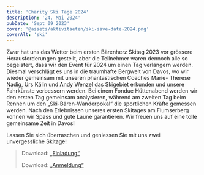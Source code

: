 ```yaml
---
title: 'Charity Ski Tage 2024'
description: '24. Mai 2024'
pubDate: 'Sept 09 2023'
cover: '@assets/aktivitaeten/ski-save-date-2024.png'
coverAlt: 'ski'
---
```


Zwar hat uns das Wetter beim ersten Bärenherz Skitag 2023 vor grössere Herausforderungen gestellt, aber die Teilnehmer waren dennoch alle so begeistert, dass wir den Event für 2024 um einen Tag verlängern werden. Diesmal verschlägt es uns in die traumhafte Bergwelt von Davos, wo wir wieder gemeinsam mit unseren phantastischen Coaches Marie- Therese Nadig, Urs Kälin und Andy Wenzel das Skigebiet erkunden und unsere Fahrkünste verbessern werden. Bei einem Fondue Hüttenabend werden wir den ersten Tag gemeinsam analysieren, während am zweiten Tag beim Rennen um den „Ski-Bären-Wanderpokal“ die sportlichen Kräfte gemessen werden. Nach den Erlebnissen unseres ersten Skitages am Flumserberg können wir Spass und gute Laune garantieren. Wir freuen uns auf eine tolle gemeinsame Zeit in Davos!

Lassen Sie sich überraschen und geniessen Sie mit uns zwei unvergessliche Skitage!

> Download: [„Einladung“](/aktivitaeten/anmeldung-charity-skitage-2024.pdf)
>
> Download: [„Anmeldung“](/aktivitaeten/baerenherz-charity-skitage-2024.pdf)
